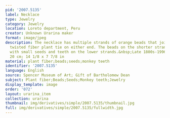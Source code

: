 ```yaml
---
pid: '2007.5135'
label: Necklace
type: Jewelry
category: Jewelry
location: Loreto department, Peru
creator: Unknown Urarina maker
format: image/jpeg
description: The necklace has multiple strands of orange beads that join to a single
  twisted fiber plant tie on either end. The beads on the shorter strands are interspersed
  with small seeds and teeth on the lower strands.&nbsp;Late 1800s-1996.&nbsp;36 x
  20 cm; 14 1/8 x 7 7/8 in
material: plant fiber;beads;seeds;monkey teeth
identifier: '2007.5135'
language: English
source: Spencer Museum of Art; Gift of Bartholomew Dean
subject: Plant fiber;Beads;Seeds;Monkey teeth;Jewelry
display_template: image
order: '072'
layout: urarina_item
collection: urarina
thumbnail: img/derivatives/simple/2007.5135/thumbnail.jpg
full: img/derivatives/simple/2007.5135/fullwidth.jpg
---
```

